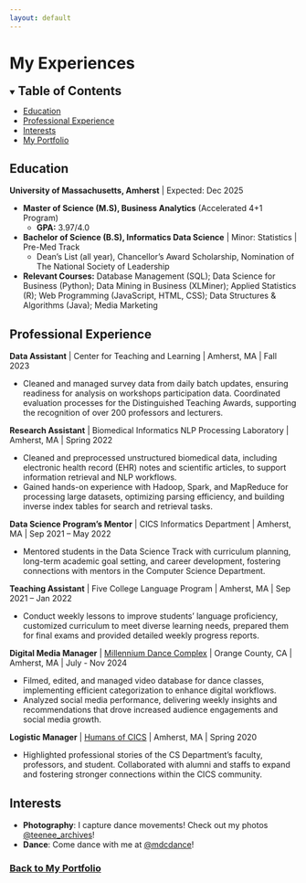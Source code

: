 ```yaml
---
layout: default
---
```

# My Experiences

<details open>
  <summary><span style="font-size: 1.5em; font-weight: bold">Table of Contents</span></summary>
  <ul>
    <!-- <li><a href="#contact--links">Contact & Links</a></li>
    <li><a href="#technical-skills">Technical Skills</a></li>
    <li><a href="#portfolio-projects">Portfolio Projects</a></li> -->
    <li><a href="#education">Education</a></li>
    <li><a href="#professional-experience">Professional Experience</a></li>
    <li><a href="#interests">Interests</a></li>
    <li><a href="./">My Portfolio</a></li>

  </ul>
</details>


## Education
**University of Massachusetts, Amherst** | Expected: Dec 2025
- **Master of Science (M.S), Business Analytics** (Accelerated 4+1 Program)
    - **GPA:** 3.97/4.0
- **Bachelor of Science (B.S), Informatics Data Science** \| Minor: Statistics \| Pre-Med Track
    - Dean’s List (all year), Chancellor’s Award Scholarship, Nomination of The National Society of Leadership
- **Relevant Courses:** Database Management (SQL); Data Science for Business (Python); Data Mining in Business (XLMiner); Applied Statistics (R); Web Programming (JavaScript, HTML, CSS); Data Structures & Algorithms (Java); Media Marketing


## Professional Experience
**Data Assistant** \| Center for Teaching and Learning \| Amherst, MA \| Fall 2023
- Cleaned and managed survey data from daily batch updates, ensuring readiness for analysis on workshops participation data. Coordinated evaluation processes for the Distinguished Teaching Awards, supporting the recognition of over 200 professors and lecturers.

**Research Assistant** \| Biomedical Informatics NLP Processing Laboratory \| Amherst, MA \| Spring 2022
- Cleaned and preprocessed unstructured biomedical data, including electronic health record (EHR) notes and scientific articles, to support information retrieval and NLP workflows.
- Gained hands-on experience with Hadoop, Spark, and MapReduce for processing large datasets, optimizing parsing efficiency, and building inverse index tables for search and retrieval tasks.

**Data Science Program’s Mentor** \| CICS Informatics Department \| Amherst, MA | Sep 2021 – May 2022
- Mentored students in the Data Science Track with curriculum planning, long-term academic goal setting, and career development, fostering connections with mentors in the Computer Science Department.

**Teaching Assistant** \| Five College Language Program \| Amherst, MA | Sep 2021 – Jan 2022
- Conduct weekly lessons to improve students’ language proficiency, customized curriculum to meet diverse learning needs, prepared them for final exams and provided detailed weekly progress reports.

**Digital Media Manager** \| [Millennium Dance Complex](https://www.instagram.com/mdcdance/) \| Orange County, CA \| Amherst, MA | July - Nov 2024
- Filmed, edited, and managed video database for dance classes, implementing efficient categorization to enhance digital workflows.
- Analyzed social media performance, delivering weekly insights and recommendations that drove increased audience engagements and social media growth.

**Logistic Manager** \| [Humans of CICS](https://www.instagram.com/humansofcics/) \| Amherst, MA \| Spring 2020
- Highlighted professional stories of the CS Department’s faculty, professors, and student. Collaborated with alumni and staffs to expand and fostering stronger connections within the CICS community.


## Interests
- **Photography**: I capture dance movements! Check out my photos [@teenee_archives](https://vsco.co/teenee3051/gallery)!
- **Dance**: Come dance with me at [@mdcdance](https://www.instagram.com/mdcdance/)!

### [Back to My Portfolio](./)
